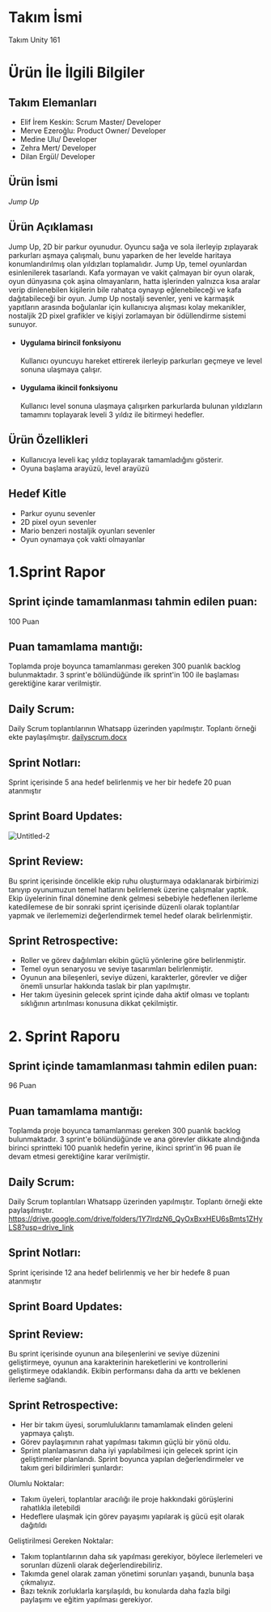 # Takım İsmi
Takım Unity 161
# Ürün İle İlgili Bilgiler
## Takım Elemanları
- Elif İrem Keskin: Scrum Master/ Developer
- Merve Ezeroğlu: Product Owner/ Developer
- Medine Ulu/ Developer
- Zehra Mert/ Developer
- Dilan Ergül/ Developer
## Ürün İsmi
*Jump Up*
## Ürün Açıklaması
Jump Up, 2D bir parkur oyunudur. Oyuncu sağa ve sola ilerleyip zıplayarak parkurları aşmaya çalışmalı, bunu yaparken de her levelde haritaya konumlandırılmış olan yıldızları toplamalıdır. Jump Up, temel oyunlardan esinlenilerek tasarlandı. Kafa yormayan ve vakit çalmayan bir oyun olarak, oyun dünyasına çok aşina olmayanların, hatta işlerinden yalnızca kısa aralar verip dinlenebilen kişilerin bile rahatça oynayıp eğlenebileceği ve kafa dağıtabileceği bir oyun. Jump Up nostalji sevenler, yeni ve karmaşık yapıtların arasında boğulanlar için kullanıcıya alışması kolay mekanikler, nostaljik 2D pixel grafikler ve kişiyi zorlamayan bir ödüllendirme sistemi sunuyor.
- #### Uygulama birincil fonksiyonu
  Kullanıcı oyuncuyu hareket ettirerek ilerleyip parkurları geçmeye ve level sonuna ulaşmaya çalışır.
- #### Uygulama ikincil fonksiyonu
  Kullanıcı level sonuna ulaşmaya çalışırken parkurlarda bulunan yıldızların tamamını toplayarak leveli 3 yıldız ile bitirmeyi hedefler.
## Ürün Özellikleri
- Kullanıcıya leveli kaç yıldız toplayarak tamamladığını gösterir.
- Oyuna başlama arayüzü, level arayüzü
## Hedef Kitle
- Parkur oyunu sevenler
- 2D pixel oyun sevenler
- Mario benzeri nostaljik oyunları sevenler
- Oyun oynamaya çok vakti olmayanlar
  
# 1.Sprint Rapor
## Sprint içinde tamamlanması tahmin edilen puan: 
100 Puan
## Puan tamamlama mantığı: 
Toplamda proje boyunca tamamlanması gereken 300 puanlık backlog bulunmaktadır. 3 sprint'e bölündüğünde ilk sprint'in 100 ile başlaması gerektiğine karar verilmiştir.
## Daily Scrum: 
Daily Scrum toplantılarının Whatsapp üzerinden yapılmıştır. Toplantı örneği ekte paylaşılmıştır.
[dailyscrum.docx](https://github.com/medneulu/U_161/files/11782419/dailyscrum.docx)

## Sprint Notları: 
Sprint içerisinde 5 ana hedef belirlenmiş ve her bir hedefe 20 puan atanmıştır
## Sprint Board Updates:
![Untitled-2](https://github.com/medneulu/U_161/assets/135542044/1502aabc-8078-459c-9760-b0c788ccc877)

## Sprint Review: 
Bu sprint içerisinde öncelikle ekip ruhu oluşturmaya odaklanarak birbirimizi tanıyıp oyunumuzun temel hatlarını belirlemek üzerine çalışmalar yaptık. Ekip üyelerinin final dönemine denk gelmesi sebebiyle hedeflenen ilerleme katedilemese de bir sonraki sprint içerisinde düzenli olarak toplantılar yapmak ve ilerlememizi değerlendirmek temel hedef olarak belirlenmiştir.
## Sprint Retrospective:
- Roller ve görev dağılımları ekibin güçlü yönlerine göre belirlenmiştir.
- Temel oyun senaryosu ve seviye tasarımları belirlenmiştir.
- Oyunun ana bileşenleri, seviye düzeni, karakterler, görevler ve diğer önemli unsurlar hakkında taslak bir plan yapılmıştır.
- Her takım üyesinin gelecek sprint içinde daha aktif olması ve toplantı sıklığının artırılması konusuna dikkat çekilmiştir.

# 2. Sprint Raporu
## Sprint içinde tamamlanması tahmin edilen puan: 
96 Puan
## Puan tamamlama mantığı: 
Toplamda proje boyunca tamamlanması gereken 300 puanlık backlog bulunmaktadır. 3 sprint'e bölündüğünde ve ana görevler dikkate alındığında birinci sprintteki 100 puanlık hedefin yerine, ikinci sprint'in 96 puan ile  devam etmesi gerektiğine karar verilmiştir.
## Daily Scrum: 
Daily Scrum toplantıları Whatsapp üzerinden yapılmıştır. Toplantı örneği ekte paylaşılmıştır.
https://drive.google.com/drive/folders/1Y7IrdzN6_QyOxBxxHEU6sBmts1ZHyLS8?usp=drive_link

## Sprint Notları: 
Sprint içerisinde 12 ana hedef belirlenmiş ve her bir hedefe 8 puan atanmıştır
## Sprint Board Updates:

## Sprint Review: 
Bu sprint içerisinde oyunun ana bileşenlerini ve seviye düzenini geliştirmeye, oyunun ana karakterinin hareketlerini ve kontrollerini geliştirmeye odaklandık. Ekibin performansı daha da arttı ve beklenen ilerleme sağlandı.

## Sprint Retrospective:
- Her bir takım üyesi, sorumluluklarını tamamlamak elinden geleni yapmaya çalıştı.
- Görev paylaşımının rahat yapılması takımın güçlü bir yönü oldu.
- Sprint planlamasının daha iyi yapılabilmesi için gelecek sprint için geliştirmeler planlandı.
Sprint boyunca yapılan değerlendirmeler ve takım geri bildirimleri şunlardır:

Olumlu Noktalar:
- Takım üyeleri, toplantılar aracılığı ile proje hakkındaki görüşlerini rahatlıkla iletebildi
- Hedeflere ulaşmak için görev payaşımı yapılarak iş gücü eşit olarak dağıtıldı

Geliştirilmesi Gereken Noktalar:
- Takım toplantılarının daha sık yapılması gerekiyor, böylece ilerlemeleri ve sorunları düzenli olarak değerlendirebiliriz.
- Takımda genel olarak zaman yönetimi sorunları yaşandı, bununla başa çıkmalıyız.
- Bazı teknik zorluklarla karşılaşıldı, bu konularda daha fazla bilgi paylaşımı ve eğitim yapılması gerekiyor.



